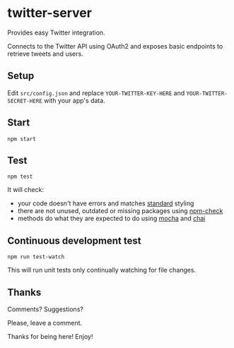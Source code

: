 # twitter-server
Provides easy Twitter integration.

Connects to the Twitter API using OAuth2 and exposes basic endpoints to retrieve tweets and users.

## Setup
Edit `src/config.json` and replace `YOUR-TWITTER-KEY-HERE` and `YOUR-TWITTER-SECRET-HERE` with your app's data.

## Start
`npm start`

## Test
`npm test`

It will check:
- your code doesn't have errors and matches [standard](https://github.com/feross/standard) styling
- there are not unused, outdated or missing packages using [npm-check](https://www.npmjs.com/package/npm-check)
- methods do what they are expected to do using [mocha](https://mochajs.org) and [chai](http://chaijs.com)

## Continuous development test
`npm run test-watch`

This will run unit tests only continually watching for file changes.

## Thanks

Comments? Suggestions?

Please, leave a comment.

Thanks for being here! Enjoy!
